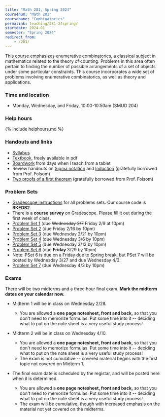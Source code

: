 ```yaml
---
title: "Math 281, Spring 2024"
coursenum: "Math 281"
coursename: "Combinatorics"
permalink: teaching/281-24spring/
startdate: 2024-01
semester: "Spring 2024"
redirect_from:
    - /281/
---
```


This course emphasizes enumerative combinatorics, a classical subject in mathematics related to the theory of counting. Problems in this area often pertain to finding the number of possible arrangements of a set of objects under some particular constraints. This course incorporates a wide set of problems involving enumerative combinatorics, as well as theory and applications.

### Time and location
* Monday, Wednesday, and Friday, 10:00-10:50am (SMUD 204)

### Help hours

{% include helphours.md %}

### Handouts and links
* [Syllabus](handouts/syllabus.pdf)
* [Textbook](https://link.springer.com/book/10.1007/978-0-387-79711-3), freely available in pdf
* [Boardwork](https://www.dropbox.com/scl/fo/eud006tb290hroi6zkd2p/h?rlkey=0youzuzm6wmkjf8j9scx2pd8i&dl=0) from days when I teach from a tablet
* Review handouts on [Sigma notation](handouts/sigmaNotation.pdf) and [Induction](handouts/induction1.pdf) (gratefully borrowed from Prof. Folsom)
* [Two proofs of a first theorem](handouts/induction2.pdf) (gratefully borrowed from Prof. Folsom)

### Problem Sets
* [Gradescope instructions](handouts/gsinfo.pdf) for all problems sets. Our course code is **RKEDB2**.
* There is a **course survey** on Gradescope. Please fill it out during the first week of class.
* [Problem Set 1](psets/pset1.pdf) (due ~~Wednesday 2/7~~ Friday 2/9 at 10pm)
* [Problem Set 2](psets/pset2.pdf) (due Friday 2/16 by 10pm)
* [Problem Set 3](psets/pset3.pdf) (due Wednesday 2/21 by 10pm)
* [Problem Set 4](psets/pset4.pdf) (due Wednesday 3/6 by 10pm)
* [Problem Set 5](psets/pset5.pdf) (due Wednesday 3/13 by 10pm)
* [Problem Set 6](psets/pset6.pdf) (due **Friday** 3/29 by 10pm)
* Note: PSet 6 is due on a Friday due to Spring break, but PSet 7 will be posted by Wednesday 3/27 and due Wednesday 4/3.
* [Problem Set 7](psets/pset7.pdf) (due Wednesday 4/3 by 10pm)

### Exams
There will be two midterms and a three hour final exam. **Mark the midterm dates on your calendar now.**

* Midterm 1 will be in class on Wednesday 2/28.
    * You are allowed a **one page notesheet, front and back,** so that you don't need to memorize formulas. Put some time into it -- deciding what to put on the note sheet is a very useful study process!


* Midterm 2 will be in class on Wednesday 4/10.
    * You are allowed a **one page notesheet, front and back,** so that you don't need to memorize formulas. Put some time into it -- deciding what to put on the note sheet is a very useful study process!
    * The exam is not cumulative -- covered material begins with the first topic not covered on Midterm 1.


* The final exam date is scheduled by the registar, and will be posted here when it is determined.
     * You are allowed a **one page notesheet, front and back,** so that you don't need to memorize formulas. Put some time into it -- deciding what to put on the note sheet is a very useful study process!
    * The exam will be cumulative, though with increased emphasis on the material not yet covered on the midterms. 

